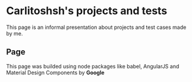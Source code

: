 # Carlitoshsh's projects and tests

This page is an informal presentation about projects and test cases made by me. 

## Page

This page was builded using node packages like babel, AngularJS and Material Design Components by **Google** 
